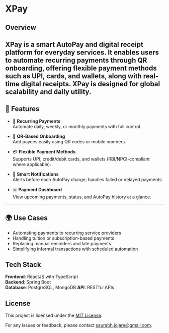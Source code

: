 # XPay

## Overview

XPay is a smart AutoPay and digital receipt platform for everyday services. It enables users to automate recurring payments through QR onboarding, offering flexible payment methods such as UPI, cards, and wallets, along with real-time digital receipts. XPay is designed for global scalability and daily utility.
---

## 🚀 Features

- 🔁 **Recurring Payments**  
  Automate daily, weekly, or monthly payments with full control.

- 📲 **QR-Based Onboarding**  
  Add payees easily using QR codes or mobile numbers.

- 💳 **Flexible Payment Methods**  
  Supports UPI, credit/debit cards, and wallets (RBI/NPCI-compliant where applicable).

- 🔔 **Smart Notifications**  
  Alerts before each AutoPay charge; handles failed or delayed payments.

- 📊 **Payment Dashboard**  
  View upcoming payments, status, and AutoPay history at a glance.

---

## 🌍 Use Cases

- Automating payments to recurring service providers  
- Handling tuition or subscription-based payments  
- Replacing manual reminders and late payments  
- Simplifying informal transactions with scheduled automation

  
## Tech Stack
**Frontend**: ReactJS with TypeScript  
**Backend**: Spring Boot  
**Database**: PostgreSQL, MongoDB
**API**: RESTful APIs  

## License
This project is licensed under the [MIT License](LICENSE).
  
For any issues or feedback, please contact saurabh.jojare@gmail.com.
